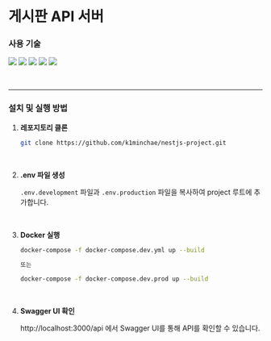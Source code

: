 # 게시판 API 서버

### 사용 기술

<img src="https://img.shields.io/badge/nestjs-E0234E?style=for-the-badge&logo=nest&logoColor=white"> <img src="https://img.shields.io/badge/typescript-3178C6?style=for-the-badge&logo=typescript&logoColor=white"> <img src="https://img.shields.io/badge/TypeORM-FE0803?style=for-the-badge&logo=typeorm&logoColor=white"> <img src="https://img.shields.io/badge/postgresql-4169E1?style=for-the-badge&logo=postgresql&logoColor=white"> <img src="https://img.shields.io/badge/docker-2496ED?style=for-the-badge&logo=docker&logoColor=white">

<br>

---

### 설치 및 실행 방법

1. **레포지토리 클론**

   ```bash
   git clone https://github.com/k1minchae/nestjs-project.git
   ```

<br>

2. **.env 파일 생성**

   <code>.env.development</code> 파일과 <code>.env.production</code> 파일을 복사하여 project 루트에 추가합니다.

<br>

3. **Docker 실행**

   ```bash
   docker-compose -f docker-compose.dev.yml up --build

   또는

   docker-compose -f docker-compose.dev.prod up --build
   ```

<br>

4. **Swagger UI 확인**

   http://localhost:3000/api 에서 Swagger UI를 통해 API를 확인할 수 있습니다.
